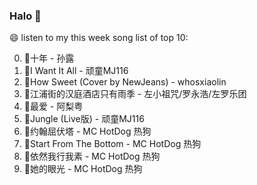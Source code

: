 

### Halo 👋

😄 listen to my this week song list of top 10:

0. 🌈十年 - 孙露
1. 🌈I Want It All - 顽童MJ116
2. 🌈How Sweet (Cover by NewJeans) - whosxiaolin
3. 🌈江浦街的汉庭酒店只有雨季 - 左小祖咒/罗永浩/左罗乐团
4. 🌈最爱 - 阿梨粤
5. 🌈Jungle (Live版) - 顽童MJ116
6. 🌈约翰屈伏塔 - MC HotDog 热狗
7. 🌈Start From The Bottom - MC HotDog 热狗
8. 🌈依然我行我素 - MC HotDog 热狗
9. 🌈她的眼光 - MC HotDog 热狗

